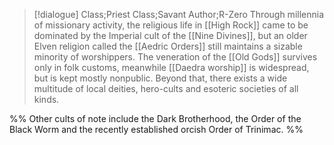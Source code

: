 >[!dialogue] Class;Priest Class;Savant Author;R-Zero
>Through millennia of missionary activity, the religious life in [[High Rock]] came to be dominated by the Imperial cult of the [[Nine Divines]], but an older Elven religion called the [[Aedric Orders]] still maintains a sizable minority of worshippers. The veneration of the [[Old Gods]] survives only in folk customs, meanwhile [[Daedra worship]] is widespread, but is kept mostly nonpublic. Beyond that, there exists a wide multitude of local deities, hero-cults and esoteric societies of all kinds.


%%
Other cults of note include the Dark Brotherhood, the Order of the Black Worm and the recently established orcish Order of Trinimac.
%%